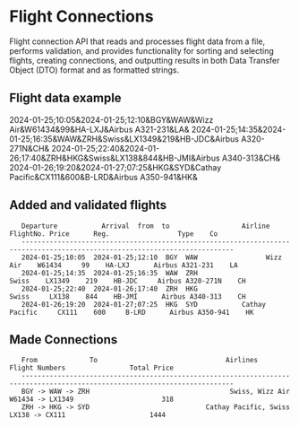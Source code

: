 # Flight Connections
 Flight connection API that reads and processes flight data from a file, performs validation, and provides functionality for sorting and selecting flights, creating connections, and outputting results in both Data Transfer Object (DTO) format and as formatted strings.

## Flight data example

2024-01-25;10:05&2024-01-25;12:10&BGY&WAW&Wizz Air&W61434&99&HA-LXJ&Airbus A321-231&LA&
2024-01-25;14:35&2024-01-25;16:35&WAW&ZRH&Swiss&LX1349&219&HB-JDC&Airbus A320-271N&CH&
2024-01-25;22:40&2024-01-26;17:40&ZRH&HKG&Swiss&LX138&844&HB-JMI&Airbus A340-313&CH&
2024-01-26;19:20&2024-01-27;07:25&HKG&SYD&Cathay Pacific&CX111&600&B-LRD&Airbus A350-941&HK&

## Added and validated flights
       Departure           Arrival  from  to                  Airline  FlightNo. Price      Reg.                 Type    Co
       ---------------------------------------------------------------------------------------------------------------------------
       2024-01-25;10:05  2024-01-25;12:10  BGY  WAW                 Wizz Air    W61434     99    HA-LXJ      Airbus A321-231    LA
       2024-01-25;14:35  2024-01-25;16:35  WAW  ZRH                    Swiss    LX1349    219    HB-JDC     Airbus A320-271N    CH
       2024-01-25;22:40  2024-01-26;17:40  ZRH  HKG                    Swiss     LX138    844    HB-JMI      Airbus A340-313    CH
       2024-01-26;19:20  2024-01-27;07:25  HKG  SYD           Cathay Pacific     CX111    600     B-LRD      Airbus A350-941    HK

## Made Connections
       From             To                                Airlines                     Flight Numbers                Total Price
       ---------------------------------------------------------------------------------------------------------------------------
       BGY -> WAW -> ZRH                                   Swiss, Wizz Air              W61434 -> LX1349                      318
       ZRH -> HKG -> SYD                             Cathay Pacific, Swiss                LX138 -> CX111                     1444
